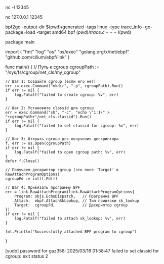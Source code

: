 

nc -l 12345

nc 127.0.0.1 12345



bpf2go -output-dir $(pwd)/generated -tags linux -type trace_info -go-package=load -target amd64 bpf $(pwd)/trace.c -- -I$(pwd)

package main

import (
    "fmt"
    "log"
    "os"
    "os/exec"
    "golang.org/x/net/ebpf"
    "github.com/cilium/ebpf/link"
)

func main() {
    // Путь к cgroup
    cgroupPath := "/sys/fs/cgroup/net_cls/my_cgroup"

    // Шаг 1: Создайте cgroup (если его нет)
    err := exec.Command("mkdir", "-p", cgroupPath).Run()
    if err != nil {
        log.Fatalf("failed to create cgroup: %v", err)
    }

    // Шаг 2: Установите classid для cgroup
    err = exec.Command("sh", "-c", "echo \"1:1\" > "+cgroupPath+"/net_cls.classid").Run()
    if err != nil {
        log.Fatalf("failed to set classid for cgroup: %v", err)
    }

    // Шаг 3: Открыть cgroup для получения дескриптора
    f, err := os.Open(cgroupPath)
    if err != nil {
        log.Fatalf("failed to open cgroup path: %v", err)
    }
    defer f.Close()

    // Получаем дескриптор cgroup (это поле 'Target' в RawAttachProgramOptions)
    cgroupFd := int(f.Fd())

    // Шаг 4: Привязать программу BPF
    err = link.RawAttachProgram(link.RawAttachProgramOptions{
        Program: objs.EchoDispatch,   // Программа BPF
        Attach:  ebpf.AttachSkLookup, // Тип привязки sk_lookup
        Target:  cgroupFd,            // Дескриптор cgroup
    })
    if err != nil {
        log.Fatalf("failed to attach sk_lookup: %v", err)
    }

    fmt.Println("Successfully attached BPF program to cgroup")
}

[sudo] password for gaz358: 
2025/03/16 01:58:47 failed to set classid for cgroup: exit status 2

































